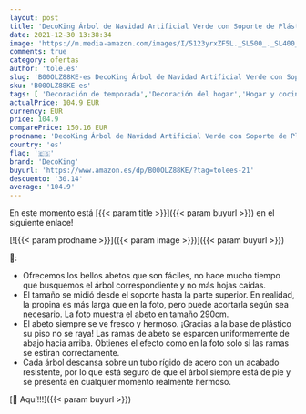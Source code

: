 ```yaml
---
layout: post
title: 'DecoKing Árbol de Navidad Artificial Verde con Soporte de Plástico Decoración Navideña Abeto Verde Lena 270 cm'
date: 2021-12-30 13:38:34
image: 'https://m.media-amazon.com/images/I/5123yrxZF5L._SL500_._SL400_.jpg'
comments: true
category: ofertas
author: 'tole.es'
slug: 'B00OLZ88KE-es DecoKing Árbol de Navidad Artificial Verde con Soporte de...'
sku: 'B00OLZ88KE-es'
tags: [ 'Decoración de temporada','Decoración del hogar','Hogar y cocina','decoking','navidad','Árboles de navidad', ]
actualPrice: 104.9 EUR
currency: EUR
price: 104.9
comparePrice: 150.16 EUR
prodname: 'DecoKing Árbol de Navidad Artificial Verde con Soporte de Plástico Decoración Navideña Abeto Verde Lena 270 cm'
country: 'es'
flag: '🇪🇸'
brand: 'DecoKing'
buyurl: 'https://www.amazon.es/dp/B00OLZ88KE/?tag=tolees-21'
descuento: '30.14'
average: '104.9'
---
```


En este momento está [{{< param title >}}]({{< param buyurl >}}) en el siguiente enlace!

[![{{< param prodname >}}]({{< param image >}})]({{< param buyurl >}})

🔎:

- Ofrecemos los bellos abetos que son fáciles, no hace mucho tiempo que busquemos el árbol correspondiente y no más hojas caídas.
- El tamaño se midió desde el soporte hasta la parte superior. En realidad, la propina es más larga que en la foto, pero puede acortarla según sea necesario. La foto muestra el abeto en tamaño 290cm.
- El abeto siempre se ve fresco y hermoso. ¡Gracias a la base de plástico su piso no se raya! Las ramas de abeto se esparcen uniformemente de abajo hacia arriba. Obtienes el efecto como en la foto solo si las ramas se estiran correctamente.
- Cada árbol descansa sobre un tubo rígido de acero con un acabado resistente, por lo que está seguro de que el árbol siempre está de pie y se presenta en cualquier momento realmente hermoso.

[🛒 Aquí!!!]({{< param buyurl >}})
